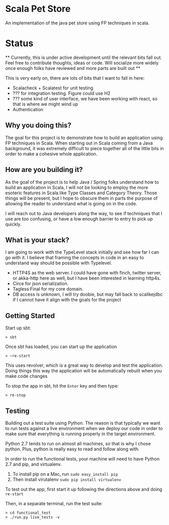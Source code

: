 # Scala Pet Store
An implementation of the java pet store using FP techniques in scala.

# Status
** Currently, this is under active development until the relevant bits fall out.  Feel free to contribute thoughts, ideas
   or code.  Will socialize more widely once enough folks have reviewed and more parts are built out **

This is very early on, there are lots of bits that I want to fall in here:

- Scalacheck + Scalatest for unit testing
- ??? for integration testing.  Figure could use H2
- ??? some kind of user interface, we have been working with react, so that is where we might wind up
- Authentication


## Why you doing this?
The goal for this project is to demonstrate how to build an application using FP techniques in Scala.
When starting out in Scala coming from a Java background, it was extremely difficult to piece together all of the little
bits in order to make a cohesive whole application.

## How are you building it?
As the goal of the project is to help Java / Spring folks understand how to build an application in Scala, I will
not be looking to employ the more esoteric features in Scala like Type Classes and Category Theory.  Those things will
be present, but I hope to obscure them in parts the purpose of allowing the reader to understand what is going on in the code.

I will reach out to Java developers along the way, to see if techniques that I use are too confusing, or have a low
enough barrier to entry to pick up quickly.

## What is your stack?
I am going to work with the TypeLevel stack initially and see how far I can go with it.  I believe that framing the
concepts in code in an easy to understand way should be possible with Typelevel.

- HTTP4S as the web server.  I could have gone with finch, twitter server, or akka-http here as well, but I have been
interested in learning http4s.
- Circe for json serialization.
- Tagless Final for my core domain.
- DB access is unknown, I will try doobie, but may fall back to scalikejdbc if I cannot have it align with the goals for the project

## Getting Started

Start up sbt:

```
> sbt
```

Once sbt has loaded, you can start up the application

```
> ~re-start
```

This uses revolver, which is a great way to develop and test the application.  Doing things this way the application
will be automatically rebuilt when you make code changes

To stop the app in sbt, hit the `Enter` key and then type:

```
> re-stop
```

## Testing
Building out a test suite using Python.  The reason is that typically we want to run tests against a live environment
when we deploy our code in order to make sure that everything is running properly in the target environment.

Python 2.7 tends to run on almost all machines, so that is why I chose python.  Plus, python is really easy to read
and follow along with.

In order to run the functional tests, your machine will need to have Python 2.7 and pip, and virtualenv.

1. To install pip on a Mac, run `sudo easy_install pip`
2. Then install virutalenv `sudo pip install virtualenv`

To test out the app, first start it up following the directions above and doing `re-start`

Then, in a separate terminal, run the test suite:

```
> cd functional_test
> ./run.py live_tests -v
```



